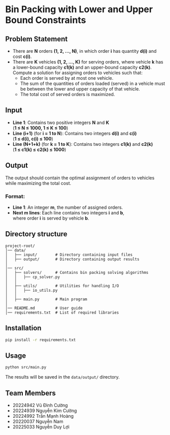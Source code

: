 # Bin Packing with Lower and Upper Bound Constraints

## Problem Statement

- There are **N** orders **(1, 2, ..., N)**, in which order **i** has quantity **d(i)** and cost **c(i)**.
- There are **K** vehicles **(1, 2, ..., K)** for serving orders, where vehicle **k** has a lower-bound capacity **c1(k)** and an upper-bound capacity **c2(k)**.  
  Compute a solution for assigning orders to vehicles such that:
  - Each order is served by at most one vehicle.
  - The sum of the quantities of orders loaded (served) in a vehicle must be between the lower and upper capacity of that vehicle.
  - The total cost of served orders is maximized.

## Input

- **Line 1**: Contains two positive integers **N** and **K**  
  (**1 ≤ N ≤ 1000, 1 ≤ K ≤ 100**)
- **Line (i+1)** (for **i = 1 to N**): Contains two integers **d(i)** and **c(i)**  
  (**1 ≤ d(i), c(i) ≤ 100**)
- **Line (N+1+k)** (for **k = 1 to K**): Contains two integers **c1(k)** and **c2(k)**  
  (**1 ≤ c1(k) ≤ c2(k) ≤ 1000**)

## Output

The output should contain the optimal assignment of orders to vehicles while maximizing the total cost.

### Format:
- **Line 1**: An integer **m**, the number of assigned orders.
- **Next m lines**: Each line contains two integers **i** and **b**,  
  where order **i** is served by vehicle **b**.



## Directory structure
```
project-root/
│── data/
│   ├── input/        # Directory containing input files
│   ├── output/       # Directory containing output results
│
│── src/
│   ├── solvers/      # Contains bin packing solving algorithms
│   │   ├── cp_solver.py
│   │
│   ├── utils/        # Utilities for handling I/O
│   │   ├── io_utils.py
│   │
│   ├── main.py       # Main program
│
│── README.md         # User guide
│── requirements.txt  # List of required libraries
```

## Installation

   ```sh
   pip install -r requirements.txt
   ```

## Usage
```sh
python src/main.py
```
The results will be saved in the `data/output/` directory.

## Team Members

- 20224942    Vũ Đình Cường
- 20224939    Nguyễn Kim Cường
- 20224992    Trần Mạnh Hoàng
- 20220037    Nguyễn Nam
- 20225033    Nguyễn Duy Lợi

